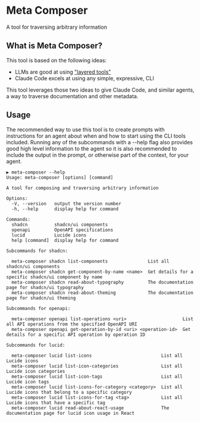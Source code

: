 # Meta Composer

A tool for traversing arbitrary information

## What is Meta Composer?

This tool is based on the following ideas:

- LLMs are good at using ["layered tools"](https://engineering.block.xyz/blog/build-mcp-tools-like-ogres-with-layers)
- Claude Code excels at using any simple, expressive, CLI

This tool leverages those two ideas to give Claude Code, and similar agents, a way to traverse documentation and other metadata.

## Usage

The recommended way to use this tool is to create prompts with instructions for an agent about when and how to start using the CLI tools included. Running any of the subcommands with a --help flag also provides good high level information to the agent so it is also recommended to include the output in the prompt, or otherwise part of the context, for your agent.

```
▶ meta-composer --help
Usage: meta-composer [options] [command]

A tool for composing and traversing arbitrary information

Options:
  -V, --version   output the version number
  -h, --help      display help for command

Commands:
  shadcn          shadcn/ui components
  openapi         OpenAPI specifications
  lucid           Lucide icons
  help [command]  display help for command

Subcommands for shadcn:

  meta-composer shadcn list-components               List all shadcn/ui components
  meta-composer shadcn get-component-by-name <name>  Get details for a specific shadcn/ui component by name
  meta-composer shadcn read-about-typography         The documentation page for shadcn/ui typography
  meta-composer shadcn read-about-theming            The documentation page for shadcn/ui theming

Subcommands for openapi:

  meta-composer openapi list-operations <uri>                     List all API operations from the specified OpenAPI URI
  meta-composer openapi get-operation-by-id <uri> <operation-id>  Get details for a specific API operation by operation ID

Subcommands for lucid:

  meta-composer lucid list-icons                          List all Lucide icons
  meta-composer lucid list-icon-categories                List all Lucide icon categories
  meta-composer lucid list-icon-tags                      List all Lucide icon tags
  meta-composer lucid list-icons-for-category <category>  List all Lucide icons that belong to a specific category
  meta-composer lucid list-icons-for-tag <tag>            List all Lucide icons that have a specific tag
  meta-composer lucid read-about-react-usage              The documentation page for lucid icon usage in React
```
